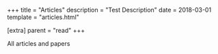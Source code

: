+++
title = "Articles"
description = "Test Description"
date = 2018-03-01
template = "articles.html"

[extra]
  parent = "read"
+++

All articles and papers
